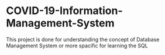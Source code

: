 # COVID-19-Information-Management-System
This project is done for understanding the concept of Database Management System or more spacific for learning the SQL
